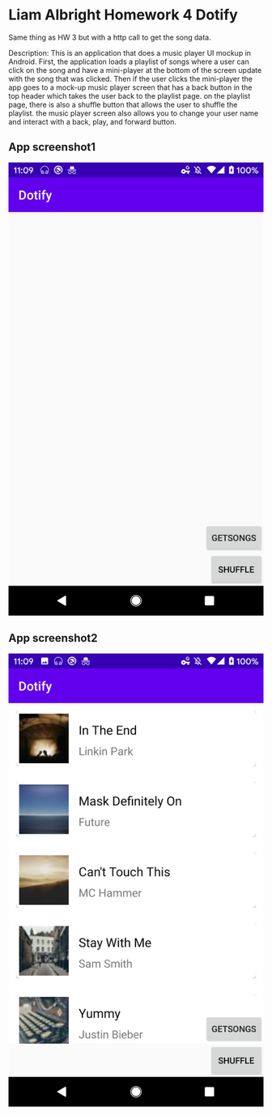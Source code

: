# Liam Albright Homework 4 **Dotify**
Same thing as HW 3 but with a http call to get the song data. 

Description: This is an application that does a music player UI mockup in Android. First, the application loads a playlist of songs where a user can click on the song and have a mini-player at the bottom of the screen update with the song that was clicked. Then if the user clicks the mini-player the app goes to a mock-up music player screen that has a back button in the top header which takes the user back to the playlist page. on the playlist page, there is also a shuffle button that allows the user to shuffle the playlist.  the music player screen also allows you to change your user name and interact with a back, play, and forward button.




## **App screenshot1**

![app screenshot](imgs/hw4screenshot1.png "app screenshot")


## **App screenshot2**
![app screenshot2](imgs/hw4screenshot2.png "app screenshot2")
